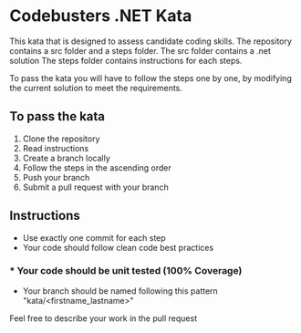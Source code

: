 # Codebusters .NET Kata

This kata that is designed to assess candidate coding skills.
The repository contains a src folder and a steps folder.
The src folder contains a .net solution
The steps folder contains instructions for each steps.

To pass the kata you will have to follow the steps one by one, by modifying the current solution to meet the requirements.

## To pass the kata
1. Clone the repository
2. Read instructions
3. Create a branch locally
4. Follow the steps in the ascending order
5. Push your branch
6. Submit a pull request with your branch


## Instructions
* Use exactly one commit for each step 
* Your code should follow clean code best practices
### * Your code should be unit tested (100% Coverage)
* Your branch should be named following this pattern "kata/<firstname_lastname>"

Feel free to describe your work in the pull request
